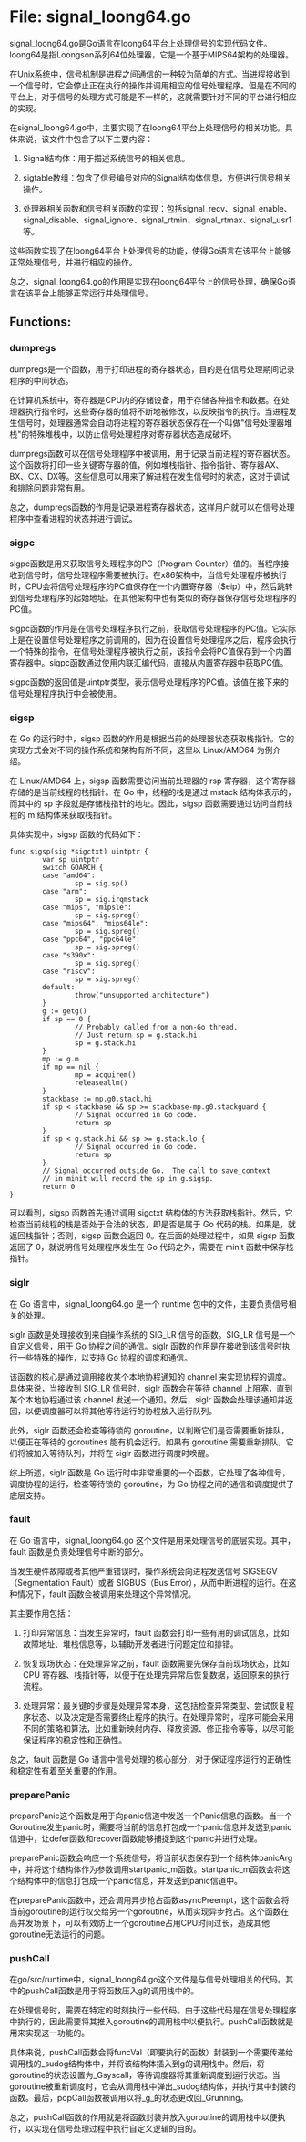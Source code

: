 # File: signal_loong64.go

signal_loong64.go是Go语言在loong64平台上处理信号的实现代码文件。loong64是指Loongson系列64位处理器，它是一个基于MIPS64架构的处理器。

在Unix系统中，信号机制是进程之间通信的一种较为简单的方式。当进程接收到一个信号时，它会停止正在执行的操作并调用相应的信号处理程序。但是在不同的平台上，对于信号的处理方式可能是不一样的，这就需要针对不同的平台进行相应的实现。

在signal_loong64.go中，主要实现了在loong64平台上处理信号的相关功能。具体来说，该文件中包含了以下主要内容：

1. Signal结构体：用于描述系统信号的相关信息。

2. sigtable数组：包含了信号编号对应的Signal结构体信息，方便进行信号相关操作。

3. 处理器相关函数和信号相关函数的实现：包括signal_recv、signal_enable、signal_disable、signal_ignore、signal_rtmin、signal_rtmax、signal_usr1等。

这些函数实现了在loong64平台上处理信号的功能，使得Go语言在该平台上能够正常处理信号，并进行相应的操作。

总之，signal_loong64.go的作用是实现在loong64平台上的信号处理，确保Go语言在该平台上能够正常运行并处理信号。

## Functions:

### dumpregs

dumpregs是一个函数，用于打印进程的寄存器状态，目的是在信号处理期间记录程序的中间状态。

在计算机系统中，寄存器是CPU内的存储设备，用于存储各种指令和数据。在处理器执行指令时，这些寄存器的值将不断地被修改，以反映指令的执行。当进程发生信号时，处理器通常会自动将进程的寄存器状态保存在一个叫做"信号处理器堆栈"的特殊堆栈中，以防止信号处理程序对寄存器状态造成破坏。

dumpregs函数可以在信号处理程序中被调用，用于记录当前进程的寄存器状态。这个函数将打印一些关键寄存器的值，例如堆栈指针、指令指针、寄存器AX、BX、CX、DX等。这些信息可以用来了解进程在发生信号时的状态，这对于调试和排除问题非常有用。

总之，dumpregs函数的作用是记录进程寄存器状态，这样用户就可以在信号处理程序中查看进程的状态并进行调试。



### sigpc

sigpc函数是用来获取信号处理程序的PC（Program Counter）值的。当程序接收到信号时，信号处理程序需要被执行。在x86架构中，当信号处理程序被执行时，CPU会将信号处理程序的PC值保存在一个内置寄存器（$eip）中，然后跳转到信号处理程序的起始地址。在其他架构中也有类似的寄存器保存信号处理程序的PC值。

sigpc函数的作用是在信号处理程序执行之前，获取信号处理程序的PC值。它实际上是在设置信号处理程序之前调用的，因为在设置信号处理程序之后，程序会执行一个特殊的指令，在信号处理程序被执行之前，该指令会将PC值保存到一个内置寄存器中。sigpc函数通过使用内联汇编代码，直接从内置寄存器中获取PC值。

sigpc函数的返回值是uintptr类型，表示信号处理程序的PC值。该值在接下来的信号处理程序执行中会被使用。



### sigsp

在 Go 的运行时中，sigsp 函数的作用是根据当前的处理器状态获取栈指针。它的实现方式会对不同的操作系统和架构有所不同，这里以 Linux/AMD64 为例介绍。

在 Linux/AMD64 上，sigsp 函数需要访问当前处理器的 rsp 寄存器，这个寄存器存储的是当前线程的栈指针。在 Go 中，线程的栈是通过 mstack 结构体表示的，而其中的 sp 字段就是存储栈指针的地址。因此，sigsp 函数需要通过访问当前线程的 m 结构体来获取栈指针。

具体实现中，sigsp 函数的代码如下：

```
func sigsp(sig *sigctxt) uintptr {
        var sp uintptr
        switch GOARCH {
        case "amd64":
                sp = sig.sp()
        case "arm":
                sp = sig.irqmstack
        case "mips", "mipsle":
                sp = sig.spreg()
        case "mips64", "mips64le":
                sp = sig.spreg()
        case "ppc64", "ppc64le":
                sp = sig.spreg()
        case "s390x":
                sp = sig.spreg()
        case "riscv":
                sp = sig.spreg()
        default:
                throw("unsupported architecture")
        }
        g := getg()
        if sp == 0 {
                // Probably called from a non-Go thread.
                // Just return sp = g.stack.hi.
                sp = g.stack.hi
        }
        mp := g.m
        if mp == nil {
                mp = acquirem()
                releaseallm()
        }
        stackbase := mp.g0.stack.hi
        if sp < stackbase && sp >= stackbase-mp.g0.stackguard {
                // Signal occurred in Go code.
                return sp
        }
        if sp < g.stack.hi && sp >= g.stack.lo {
                // Signal occurred in Go code.
                return sp
        }
        // Signal occurred outside Go.  The call to save_context
        // in minit will record the sp in g.sigsp.
        return 0
}
```

可以看到，sigsp 函数首先通过调用 sigctxt 结构体的方法获取栈指针。然后，它检查当前线程的栈是否处于合法的状态，即是否是属于 Go 代码的栈。如果是，就返回栈指针；否则，sigsp 函数会返回 0。在后面的处理过程中，如果 sigsp 函数返回了 0，就说明信号处理程序发生在 Go 代码之外，需要在 minit 函数中保存栈指针。



### siglr

在 Go 语言中，signal_loong64.go 是一个 runtime 包中的文件，主要负责信号相关的处理。

siglr 函数是处理接收到来自操作系统的 SIG_LR 信号的函数。SIG_LR 信号是一个自定义信号，用于 Go 协程之间的通信。siglr 函数的作用是在接收到该信号时执行一些特殊的操作，以支持 Go 协程的调度和通信。

该函数的核心是通过调用接收某个本地协程通知的 channel 来实现协程的调度。具体来说，当接收到 SIG_LR 信号时，siglr 函数会在等待 channel 上阻塞，直到某个本地协程通过该 channel 发送一个通知。然后，siglr 函数会处理该通知并返回，以便调度器可以将其他等待运行的协程放入运行队列。

此外，siglr 函数还会检查等待锁的 goroutine，以判断它们是否需要重新排队，以便正在等待的 goroutines 能有机会运行。如果有 goroutine 需要重新排队，它们将被加入等待队列，并将在 siglr 函数进行调度时唤醒。

综上所述，siglr 函数是 Go 运行时中非常重要的一个函数，它处理了各种信号，调度协程的运行，检查等待锁的 goroutine，为 Go 协程之间的通信和调度提供了底层支持。



### fault

在 Go 语言中，signal_loong64.go 这个文件是用来处理信号的底层实现。其中，fault 函数是负责处理信号中断的部分。

当发生硬件故障或者其他严重错误时，操作系统会向进程发送信号 SIGSEGV （Segmentation Fault）或者 SIGBUS（Bus Error），从而中断进程的运行。在这种情况下，fault 函数会被调用来处理这个异常情况。

其主要作用包括：

1. 打印异常信息：当发生异常时，fault 函数会打印一些有用的调试信息，比如故障地址、堆栈信息等，以辅助开发者进行问题定位和排错。

2. 恢复现场状态：在处理异常之前，fault 函数需要先保存当前现场状态，比如 CPU 寄存器、栈指针等，以便于在处理完异常后恢复数据，返回原来的执行流程。

3. 处理异常：最关键的步骤是处理异常本身，这包括检查异常类型、尝试恢复程序状态、以及决定是否需要终止程序的执行。在处理异常时，程序可能会采用不同的策略和算法，比如重新映射内存、释放资源、修正指令等等，以尽可能保证程序的稳定性和正确性。

总之，fault 函数是 Go 语言中信号处理的核心部分，对于保证程序运行的正确性和稳定性有着至关重要的作用。



### preparePanic

preparePanic这个函数是用于向panic信道中发送一个Panic信息的函数。当一个Goroutine发生panic时，需要将当前的信息打包成一个panic信息并发送到panic信道中，让defer函数和recover函数能够捕捉到这个panic并进行处理。

preparePanic函数会响应一个系统信号，将当前状态保存到一个结构体panicArg中，并将这个结构体作为参数调用startpanic_m函数。startpanic_m函数会将这个结构体中的信息打包成一个panic信息，并发送到panic信道中。

在preparePanic函数中，还会调用异步抢占函数asyncPreempt，这个函数会将当前goroutine的运行权交给另一个goroutine，从而实现异步抢占。这个函数在高并发场景下，可以有效防止一个goroutine占用CPU时间过长，造成其他goroutine无法运行的问题。



### pushCall

在go/src/runtime中，signal_loong64.go这个文件是与信号处理相关的代码。其中的pushCall函数是用于将函数压入g的调用栈中的。

在处理信号时，需要在特定的时刻执行一些代码。由于这些代码是在信号处理程序中执行的，因此需要将其推入goroutine的调用栈中以便执行。pushCall函数就是用来实现这一功能的。

具体来说，pushCall函数会将funcVal（即要执行的函数）封装到一个需要传递给调用栈的_sudog结构体中，并将该结构体插入到g的调用栈中。然后，将goroutine的状态设置为_Gsyscall，等待调度器将其重新调度到运行状态。当goroutine被重新调度时，它会从调用栈中弹出_sudog结构体，并执行其中封装的函数。最后，popCall函数被调用以将_g_的状态更改回_Grunning。

总之，pushCall函数的作用就是将函数封装并放入goroutine的调用栈中以便执行，以实现在信号处理过程中执行自定义逻辑的目的。



